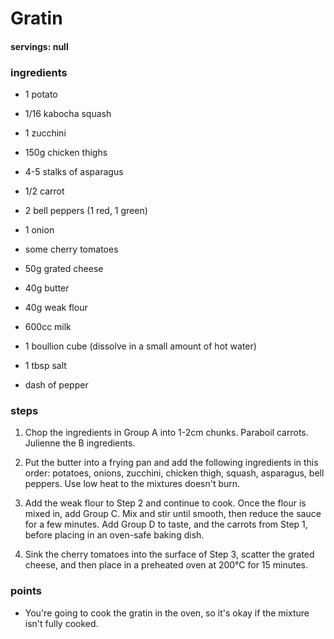 # Gratin
#### servings: null
### ingredients
- 1 potato
- 1/16 kabocha squash
- 1 zucchini
- 150g chicken thighs
- 4-5 stalks of asparagus
- 1/2 carrot

- 2 bell peppers (1 red, 1 green)
- 1 onion
- some cherry tomatoes
- 50g grated cheese

- 40g butter
- 40g weak flour

- 600cc milk
- 1 boullion cube (dissolve in a small amount of hot water)
 
- 1 tbsp salt
- dash of pepper


### steps
1. Chop the ingredients in Group A into 1-2cm chunks. Paraboil carrots. Julienne the B ingredients.

2. Put the butter into a frying pan and add the following ingredients in this order: potatoes, onions, zucchini, chicken thigh, squash, asparagus, bell peppers. Use low heat to the mixtures doesn't burn.

3. Add the weak flour to Step 2 and continue to cook. Once the flour is mixed in, add Group C. Mix and stir until smooth, then reduce the sauce for a few minutes. Add Group D to taste, and the carrots from Step 1, before placing in an oven-safe baking dish.

4. Sink the cherry tomatoes into the surface of Step 3, scatter the grated cheese, and then place in a preheated oven at 200°C for 15 minutes.


### points
- You're going to cook the gratin in the oven, so it's okay if the mixture isn't fully cooked.